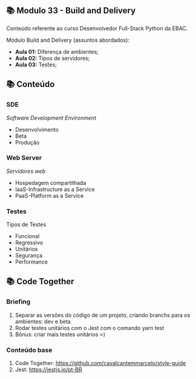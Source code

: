 ## 📚 Modulo 33 - Build and Delivery
Conteúdo referente ao curso Desenvolvedor Full-Stack Python da EBAC.

Módulo Build and Delivery (assuntos abordados):
- **Aula 01:** Diferença de ambientes;
- **Aula 02:** Tipos de servidores;
- **Aula 03:** Testes;


## 📚 Conteúdo
### SDE
*Software Development Environment*
- Desenvolvimento
- Beta
- Produção

### Web Server
*Servidores web*
- Hospedagem compartilhada
- IaaS-Infrastructure as a Service
- PaaS-Platform as a Service

### Testes
Tipos de Testes
- Funcional
- Regressivo
- Unitários
- Segurança
- Performance

## 📚 Code Together

### Briefing
1. Separar as versões do código de um projeto, criando branchs para os
ambientes: dev e beta
2. Rodar testes unitários com o Jest com o comando yarn test
3. Bônus: criar mais testes unitários =)

### Conteúdo base
1. Code Together: https://github.com/cavalcantemmarcelo/style-guide
2. Jest: https://jestjs.io/pt-BR